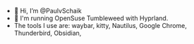 - 👋 Hi, I’m @PaulvSchaik
- 👀 I'm running OpenSuse Tumbleweed with Hyprland.
- The tools I use are: waybar, kitty, Nautilus, Google Chrome, Thunderbird, Obsidian, 

